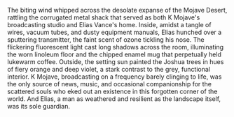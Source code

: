 The biting wind whipped across the desolate expanse of the Mojave Desert, rattling the corrugated metal shack that served as both K Mojave's broadcasting studio and Elias Vance's home.  Inside, amidst a tangle of wires, vacuum tubes, and dusty equipment manuals, Elias hunched over a sputtering transmitter, the faint scent of ozone tickling his nose. The flickering fluorescent light cast long shadows across the room, illuminating the worn linoleum floor and the chipped enamel mug that perpetually held lukewarm coffee.  Outside, the setting sun painted the Joshua trees in hues of fiery orange and deep violet, a stark contrast to the grey, functional interior. K Mojave, broadcasting on a frequency barely clinging to life, was the only source of news, music, and occasional companionship for the scattered souls who eked out an existence in this forgotten corner of the world. And Elias, a man as weathered and resilient as the landscape itself, was its sole guardian.
